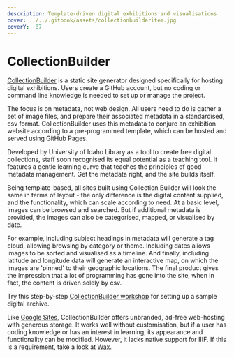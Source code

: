 ```yaml
---
description: Template-driven digital exhibitions and visualisations
cover: ../../.gitbook/assets/collectionbuilderitem.jpg
coverY: -87
---
```


# CollectionBuilder

[CollectionBuilder](https://collectionbuilder.github.io/) is a static site generator designed specifically for hosting digital exhibitions. Users create a GitHub account, but no coding or command line knowledge is needed to set up or manage the project.

The focus is on metadata, not web design. All users need to do is gather a set of image files, and prepare their associated metadata in a standardised, csv format. CollectionBuilder uses this metadata to conjure an exhibition website according to a pre-programmed template, which can be hosted and served using GitHub Pages.&#x20;

Developed by University of Idaho Library as a tool to create free digital collections, staff soon recognised its equal potential as a teaching tool. It features a gentle learning curve that teaches the principles of good metadata management. Get the metadata right, and the site builds itself.

Being template-based, all sites built using Collection Builder will look the same in terms of layout - the only difference is the digital content supplied, and the functionality, which can scale according to need. At a basic level, images can be browsed and searched. But if additional metadata is provided, the images can also be categorised, mapped, or visualised by date.&#x20;

For example, including subject headings in metadata will generate a tag cloud, allowing browsing by category or theme. Including dates allows images to be sorted and visualised as a timeline. And finally, including latitude and longitude data will generate an interactive map, on which the images are 'pinned' to their geographic locations. The final product gives the impression that a lot of programming has gone into the site, when in fact, the content is driven solely by csv.

Try this step-by-step [CollectionBuilder workshop](workshop.md) for setting up a sample digital archive.

Like [Google Sites](../google-arts-and-culture.md), CollectionBuilder offers unbranded, ad-free web-hosting with generous storage. It works well without customisation, but if a user has coding knowledge or has an interest in learning, its appearance and functionality can be modified. However, it lacks native support for IIIF. If this is a requirement, take a look at [Wax](../wax.md).
